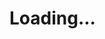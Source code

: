 <!DOCTYPE html>
<html>
<head>
    <meta charset="UTF-8">
    <title>Meteor Blaze BS4</title>
    <link rel="stylesheet" type="text/css" href="/loadingScreen.css">
</head>
<body>
<h1>Loading...</h1>

<link rel="stylesheet" type="text/css" class="__meteor-css__" href="59e443485f9fb90d989568843a9948b6368b06ae.css?meteor_css_resource=true">
<script type="text/javascript">__meteor_runtime_config__ = JSON.parse(decodeURIComponent("%7B%22meteorRelease%22%3A%22METEOR%401.8.0.1%22%2C%22ROOT_URL_PATH_PREFIX%22%3A%22%22%2C%22meteorEnv%22%3A%7B%22NODE_ENV%22%3A%22production%22%7D%2C%22ROOT_URL%22%3A%22%22%7D"));</script>
        <script type="text/javascript" src="f7942c2cc3182dbf700538542a59ef9c411ac9f4.js"></script>
        <script type="text/javascript">Meteor.disconnect();</script>
</body>
</html>